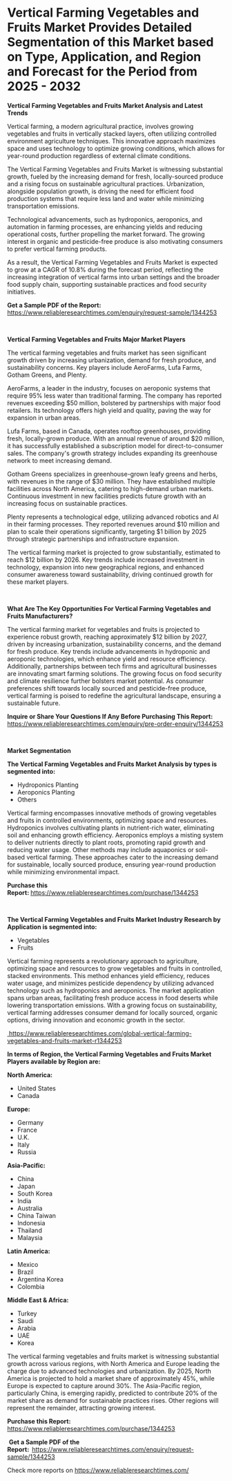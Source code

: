 <p><h1>Vertical Farming Vegetables and Fruits Market Provides Detailed Segmentation of this Market based on Type, Application, and Region and Forecast for the Period from 2025 - 2032</h1></p><p><strong>Vertical Farming Vegetables and Fruits Market Analysis and Latest Trends</strong></p>
<p><p>Vertical farming, a modern agricultural practice, involves growing vegetables and fruits in vertically stacked layers, often utilizing controlled environment agriculture techniques. This innovative approach maximizes space and uses technology to optimize growing conditions, which allows for year-round production regardless of external climate conditions. </p><p>The Vertical Farming Vegetables and Fruits Market is witnessing substantial growth, fueled by the increasing demand for fresh, locally-sourced produce and a rising focus on sustainable agricultural practices. Urbanization, alongside population growth, is driving the need for efficient food production systems that require less land and water while minimizing transportation emissions. </p><p>Technological advancements, such as hydroponics, aeroponics, and automation in farming processes, are enhancing yields and reducing operational costs, further propelling the market forward. The growing interest in organic and pesticide-free produce is also motivating consumers to prefer vertical farming products. </p><p>As a result, the Vertical Farming Vegetables and Fruits Market is expected to grow at a CAGR of 10.8% during the forecast period, reflecting the increasing integration of vertical farms into urban settings and the broader food supply chain, supporting sustainable practices and food security initiatives.</p></p>
<p><strong>Get a Sample PDF of the Report:&nbsp;</strong> <a href="https://www.reliableresearchtimes.com/enquiry/request-sample/1344253?utm_campaign=2719&utm_medium=2&utm_source=Github&utm_content=ia&utm_term=24032025&utm_id=vertical-farming-vegetables-and-fruits">https://www.reliableresearchtimes.com/enquiry/request-sample/1344253</a></p>
<p>&nbsp;</p>
<p><strong>Vertical Farming Vegetables and Fruits Major Market Players</strong></p>
<p><p>The vertical farming vegetables and fruits market has seen significant growth driven by increasing urbanization, demand for fresh produce, and sustainability concerns. Key players include AeroFarms, Lufa Farms, Gotham Greens, and Plenty. </p><p>AeroFarms, a leader in the industry, focuses on aeroponic systems that require 95% less water than traditional farming. The company has reported revenues exceeding $50 million, bolstered by partnerships with major food retailers. Its technology offers high yield and quality, paving the way for expansion in urban areas. </p><p>Lufa Farms, based in Canada, operates rooftop greenhouses, providing fresh, locally-grown produce. With an annual revenue of around $20 million, it has successfully established a subscription model for direct-to-consumer sales. The company's growth strategy includes expanding its greenhouse network to meet increasing demand.</p><p>Gotham Greens specializes in greenhouse-grown leafy greens and herbs, with revenues in the range of $30 million. They have established multiple facilities across North America, catering to high-demand urban markets. Continuous investment in new facilities predicts future growth with an increasing focus on sustainable practices.</p><p>Plenty represents a technological edge, utilizing advanced robotics and AI in their farming processes. They reported revenues around $10 million and plan to scale their operations significantly, targeting $1 billion by 2025 through strategic partnerships and infrastructure expansion.</p><p>The vertical farming market is projected to grow substantially, estimated to reach $12 billion by 2026. Key trends include increased investment in technology, expansion into new geographical regions, and enhanced consumer awareness toward sustainability, driving continued growth for these market players.</p></p>
<p>&nbsp;</p>
<p><strong>What Are The Key Opportunities For Vertical Farming Vegetables and Fruits Manufacturers?</strong></p>
<p><p>The vertical farming market for vegetables and fruits is projected to experience robust growth, reaching approximately $12 billion by 2027, driven by increasing urbanization, sustainability concerns, and the demand for fresh produce. Key trends include advancements in hydroponic and aeroponic technologies, which enhance yield and resource efficiency. Additionally, partnerships between tech firms and agricultural businesses are innovating smart farming solutions. The growing focus on food security and climate resilience further bolsters market potential. As consumer preferences shift towards locally sourced and pesticide-free produce, vertical farming is poised to redefine the agricultural landscape, ensuring a sustainable future.</p></p>
<p><strong>Inquire or Share Your Questions If Any Before Purchasing This Report:</strong> <a href="https://www.reliableresearchtimes.com/enquiry/pre-order-enquiry/1344253?utm_campaign=2719&utm_medium=2&utm_source=Github&utm_content=ia&utm_term=24032025&utm_id=vertical-farming-vegetables-and-fruits">https://www.reliableresearchtimes.com/enquiry/pre-order-enquiry/1344253</a></p>
<p>&nbsp;</p>
<p><strong>Market Segmentation</strong></p>
<p><strong>The Vertical Farming Vegetables and Fruits Market Analysis by types is segmented into:</strong></p>
<p><ul><li>Hydroponics Planting</li><li>Aeroponics Planting</li><li>Others</li></ul></p>
<p><p>Vertical farming encompasses innovative methods of growing vegetables and fruits in controlled environments, optimizing space and resources. Hydroponics involves cultivating plants in nutrient-rich water, eliminating soil and enhancing growth efficiency. Aeroponics employs a misting system to deliver nutrients directly to plant roots, promoting rapid growth and reducing water usage. Other methods may include aquaponics or soil-based vertical farming. These approaches cater to the increasing demand for sustainable, locally sourced produce, ensuring year-round production while minimizing environmental impact.</p></p>
<p><strong>Purchase this Report:&nbsp;</strong><a href="https://www.reliableresearchtimes.com/purchase/1344253?utm_campaign=2719&utm_medium=2&utm_source=Github&utm_content=ia&utm_term=24032025&utm_id=vertical-farming-vegetables-and-fruits">https://www.reliableresearchtimes.com/purchase/1344253</a></p>
<p>&nbsp;</p>
<p><strong>The Vertical Farming Vegetables and Fruits Market Industry Research by Application is segmented into:</strong></p>
<p><ul><li>Vegetables</li><li>Fruits</li></ul></p>
<p><p>Vertical farming represents a revolutionary approach to agriculture, optimizing space and resources to grow vegetables and fruits in controlled, stacked environments. This method enhances yield efficiency, reduces water usage, and minimizes pesticide dependency by utilizing advanced technology such as hydroponics and aeroponics. The market application spans urban areas, facilitating fresh produce access in food deserts while lowering transportation emissions. With a growing focus on sustainability, vertical farming addresses consumer demand for locally sourced, organic options, driving innovation and economic growth in the sector.</p></p>
<p><a href="https://www.reliableresearchtimes.com/global-vertical-farming-vegetables-and-fruits-market-r1344253?utm_campaign=2719&utm_medium=2&utm_source=Github&utm_content=ia&utm_term=24032025&utm_id=vertical-farming-vegetables-and-fruits">&nbsp;https://www.reliableresearchtimes.com/global-vertical-farming-vegetables-and-fruits-market-r1344253</a></p>
<p><strong>In terms of Region, the Vertical Farming Vegetables and Fruits Market Players available by Region are:</strong></p>
<p>
    <p> <strong> North America: </strong>
        <ul>
            <li>United States</li>
            <li>Canada</li>
        </ul>
        </p> 
    <p> <strong> Europe: </strong>
        <ul>
            <li>Germany</li>
            <li>France</li>
            <li>U.K.</li>
            <li>Italy</li>
            <li>Russia</li>
        </ul>
        </p> 
    <p> <strong> Asia-Pacific: </strong>
        <ul>
            <li>China</li>
            <li>Japan</li>
            <li>South Korea</li>
            <li>India</li>
            <li>Australia</li>
            <li>China Taiwan</li>
            <li>Indonesia</li>
            <li>Thailand</li>
            <li>Malaysia</li>
        </ul>
        </p> 
    <p> <strong> Latin America: </strong>
        <ul>
            <li>Mexico</li>
            <li>Brazil</li>
            <li>Argentina Korea</li>
            <li>Colombia</li>
        </ul>
        </p> 
    <p> <strong> Middle East & Africa: </strong>
        <ul>
            <li>Turkey</li>
            <li>Saudi</li>
            <li>Arabia</li>
            <li>UAE</li>
            <li>Korea</li>
        </ul>
    </p>
    </p>
<p><p>The vertical farming vegetables and fruits market is witnessing substantial growth across various regions, with North America and Europe leading the charge due to advanced technologies and urbanization. By 2025, North America is projected to hold a market share of approximately 45%, while Europe is expected to capture around 30%. The Asia-Pacific region, particularly China, is emerging rapidly, predicted to contribute 20% of the market share as demand for sustainable practices rises. Other regions will represent the remainder, attracting growing interest.</p></p>
<p><strong>Purchase this Report: </strong><a href="https://www.reliableresearchtimes.com/purchase/1344253?utm_campaign=2719&utm_medium=2&utm_source=Github&utm_content=ia&utm_term=24032025&utm_id=vertical-farming-vegetables-and-fruits">https://www.reliableresearchtimes.com/purchase/1344253</a></p>
<p>&nbsp;<strong>Get a Sample PDF of the Report:&nbsp;&nbsp;</strong><a href="https://www.reliableresearchtimes.com/enquiry/request-sample/1344253?utm_campaign=2719&utm_medium=2&utm_source=Github&utm_content=ia&utm_term=24032025&utm_id=vertical-farming-vegetables-and-fruits">https://www.reliableresearchtimes.com/enquiry/request-sample/1344253</a></p>
<p><strong></strong></p>
<p>Check more reports on <a href="https://www.reliableresearchtimes.com/?utm_campaign=2719&utm_medium=2&utm_source=Github&utm_content=ia&utm_term=24032025&utm_id=vertical-farming-vegetables-and-fruits">https://www.reliableresearchtimes.com/</a></p>